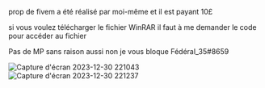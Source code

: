 prop de fivem a été réalisé par moi-même et il est payant 10£

si vous voulez télécharger le fichier WinRAR il faut à me demander le code pour accéder au fichier

Pas de MP sans raison aussi non je vous bloque Fédéral_35#8659

![Capture d'écran 2023-12-30 221043](https://github.com/user-attachments/assets/819a1bdd-9b81-4005-9feb-f6bd2b3fe1c7)
![Capture d'écran 2023-12-30 221237](https://github.com/user-attachments/assets/b6f99486-0b1f-4359-81f6-9c9a4615a0b2)
